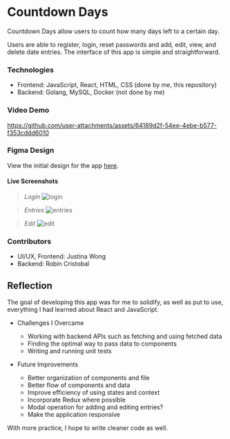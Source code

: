 # Countdown Days
Countdown Days allow users to count how many days left to a certain day.

Users are able to register, login, reset passwords and add, edit, view, and delete date entries. The interface of this app is simple and straightforward.

### Technologies
+ Frontend: JavaScript, React, HTML, CSS (done by me, this repository)
+ Backend: Golang, MySQL, Docker (not done by me)

### Video Demo
https://github.com/user-attachments/assets/64189d2f-54ee-4ebe-b577-f353cddd6010

### Figma Design
View the initial design for the app <a href="https://www.figma.com/file/aigz5eKfst2tO5XRpavMZy/Countdown-(Website)-Prototype?node-id=0%3A1&t=li6SkCdHOcLksrBp-1">here</a>.

#### Live Screenshots
> *Login*
> ![login](https://github.com/user-attachments/assets/05c3edf0-21e6-4a03-bbf7-20340fc2cf93)

> *Entries*
> ![entries](https://github.com/user-attachments/assets/20eb83fc-a5c9-452a-8e7c-79b961a2a55e)

> *Edit*
> ![edit](https://github.com/user-attachments/assets/350ad576-9edc-495e-8d07-5b4d6566f27c)

### Contributors
+ UI/UX, Frontend: Justina Wong
+ Backend: Robin Cristobal

## Reflection
The goal of developing this app was for me to solidify, as well as put to use, everything I had learned about React and JavaScript.

+ Challenges I Overcame
    + Working with backend APIs such as fetching and using fetched data
    + Finding the optimal way to pass data to components
    + Writing and running unit tests

+ Future Improvements
    + Better organization of components and file
    + Better flow of components and data
    + Improve efficiency of using states and context
    + Incorporate Redux where possible
    + Modal operation for adding and editing entries?
    + Make the application responsive
    
With more practice, I hope to write cleaner code as well.
